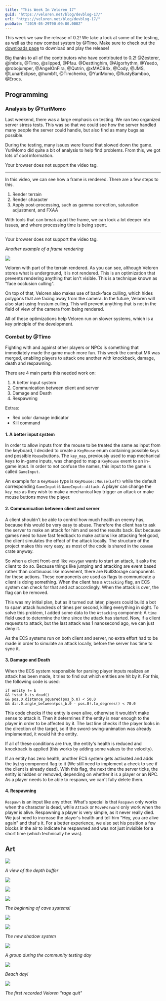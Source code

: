 ```yaml
---
title: "This Week In Veloren 17"
guid: "https://veloren.net/blog/devblog-17/"
url: "https://veloren.net/blog/devblog-17/"
pubDate: "2019-05-29T00:00:00.000Z"
---
```


This week we saw the release of 0.2! We take a look at some of the testing, as well as the new combat system by @Timo. Make sure to check out the [downloads page](https://veloren.net/welcome) to download and play the release!

Big thanks to all of the contributors who have contributed to 0.2! @Zesterer, @imbris, @Timo, @slipped, @Pfau. @Desttinghim, @Algorhythm, @Yeedo, @robojumper, @AngelOnFira, @Qutrin, @xMAC94x, @Cody, @JMS, @LunarEclipse, @humb1t, @Timchenko, @YuriMomo, @RustyBamboo, @Erocs.

## Programming

### Analysis by @YuriMomo

Last weekend, there was a large emphasis on testing. We ran two organized server stress tests. This was so that we could see how the server handled many people the server could handle, but also find as many bugs as possible.

During the testing, many issues were found that slowed down the game. YuriMomo did quite a bit of analysis to help find problems. From this, we got lots of cool information.

Your browser does not support the video tag.

---

In this video, we can see how a frame is rendered. There are a few steps to this.

1.  Render terrain
2.  Render character
3.  Apply post-processing, such as gamma correction, saturation adjustment, and FXAA

With tools that can break apart the frame, we can look a lot deeper into issues, and where processing time is being spent.

---

Your browser does not support the video tag.

_Another example of a frame rendering_

![](https://s3.eu-central-2.wasabisys.com/veloren-blog/cdn/541307840938377217/581932430336983051/unknown.png)

Veloren with part of the terrain rendered. As you can see, although Veloren stores what is underground, it is not rendered. This is an optimization that prevents rendering anything that isn't visible. This is a technique known as "face occlusion culling".

On top of that, Veloren also makes use of back-face culling, which hides polygons that are facing away from the camera. In the future, Veloren will also start using frustum culling. This will prevent anything that is not in the field of view of the camera from being rendered.

All of these optimizations help Veloren run on slower systems, which is a key principle of the development.

### Combat by @Timo

Fighting with and against other players or NPCs is something that immediately made the game much more fun. This week the combat MR was merged, enabling players to attack one another with knockback, damage, death and respawning.

There are 4 main parts this needed work on:

1.  A better input system
2.  Communication between client and server
3.  Damage and Death
4.  Respawning

Extras:

- Red color damage indicator
- Kill command

#### 1\. A better input system

In order to allow inputs from the mouse to be treated the same as input from the keyboard, I decided to create a `KeyMouse` enum containing possible `Key`s and possible `Mouse`buttons. The `key_map`, previously used to map mechanical keys to in-game inputs, was changed to map a `KeyMouse` event to an in-game input. In order to not confuse the names, this input to the game is called `GameInput`.

An example for a `KeyMouse` type is `KeyMouse::Mouse(Left)` while the default corresponding `GameInput` is `GameInput::Attack`. A player can change the `key_map` as they wish to make a mechanical key trigger an attack or make mouse buttons move the player.

#### 2\. Communication between client and server

A client shouldn't be able to control how much health an enemy has, because this would be very easy to abuse. Therefore the client has to ask the server to make an attack for him and send the results back. But because games need to have fast feedback to make actions like attacking feel good, the client simulates the effect of the attack locally. The structure of the project makes this very easy, as most of the code is shared in the `common` crate anyway.

So when a client front-end like `voxygen` wants to start an attack, it asks the client to do so. Because things like jumping and attacking are event based rather than continuous like movement, there are NullStorage components for these actions. These components are used as flags to communicate a client is doing something. When the client has a `Attacking` flag, an ECS system can check for that and act accordingly. When the attack is over, the flag can be removed.

This was my initial plan, but as it turned out later, players could build a bot to spam attack hundreds of times per second, killing everything in sight. To solve this problem, I added some data to the `Attacking` component: A `time` field used to determine the time since the attack has started. Now, if a client requests to attack, but the last attack was 1 nanosecond ago, we can just deny it.

As the ECS systems run on both client and server, no extra effort had to be made in order to simulate an attack locally, before the server has time to sync it.

#### 3\. Damage and Death

When the ECS system responsible for parsing player inputs realizes an attack has been made, it tries to find out which entities are hit by it. For this, the following code is used:

    if entity != b
    && !stat_b.is_dead()
    && pos.0.distance_squared(pos_b.0) < 50.0
    && dir.0.angle_between(pos_b.0 - pos.0).to_degrees() < 70.0

This code checks if the entity is even alive, otherwise it wouldn't make sense to attack it. Then it determines if the entity is near enough to the player in order to be affected by it. The last line checks if the player looks in the direction of the target, so if the sword-swing-animation was already implemented, it would hit the entity.

If all of these conditions are true, the entity's health is reduced and knockback is applied (this works by adding some values to the velocity).

If an entity has zero health, another ECS system gets activated and adds the `Dying` component flag to it (We still need to implement a check to see if the client is already dead). With this flag, the next time the server ticks, the entity is hidden or removed, depending on whether it is a player or an NPC. As a player needs to be able to respawn, we can't fully delete them.

#### 4\. Respawning

`Respawn` is an input like any other. What's special is that `Respawn` only works when the character is dead, while `Attack` or `MoveForward` only work when the player is alive. Respawning a player is very simple, as it never really died. We just need to increase the player's health and tell him "Hey, you are alive again" and that's it. For a better experience, we also set his position a few blocks in the air to indicate he respawned and was not just invisible for a short time (which technically he was).

## Art

![](https://s3.eu-central-2.wasabisys.com/veloren-blog/cdn/449654102553788417/581930884840816655/unknown.png)

_A view of the depth buffer_

![](https://s3.eu-central-2.wasabisys.com/veloren-blog/cdn/467861553178345502/583298164380139551/unknown.png)

![](https://s3.eu-central-2.wasabisys.com/veloren-blog/cdn/523568428905398283/583322890036838410/unknown.png)

![](https://s3.eu-central-2.wasabisys.com/veloren-blog/cdn/523568428905398283/583271689085779969/unknown.png)

_The beginning of cave systems!_

![](https://s3.eu-central-2.wasabisys.com/veloren-blog/cdn/523568428905398283/583314381140525132/screenshot_1559143315941.png)

![](https://s3.eu-central-2.wasabisys.com/veloren-blog/cdn/523568428905398283/583270036890845185/unknown.png)

_The new shadow system_

![](https://s3.eu-central-2.wasabisys.com/veloren-blog/cdn/523568428905398283/582950491554578435/unknown.png)

_A group during the community testing day_

![](https://s3.eu-central-2.wasabisys.com/veloren-blog/cdn/523568428905398283/582948284587442205/screenshot_1559056090798.png)

_Beach day!_

![](https://s3.eu-central-2.wasabisys.com/veloren-blog/cdn/523568428905398283/582654239646548012/Screenshot_20190527_213941.png)

_The first recorded Veloren "rage quit"_
